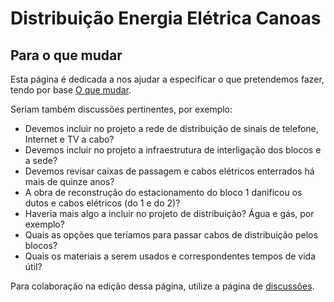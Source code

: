 # Distribuição Energia Elétrica Canoas

## Para o que mudar

Esta página é dedicada a nos ajudar a especificar o que pretendemos fazer, tendo por base [O que mudar](1-o-que-mudar.md).

Seriam também discussões pertinentes, por exemplo:

- Devemos incluir no projeto a rede de distribuição de sinais de telefone, Internet e TV a cabo?
- Devemos incluir no projeto a infraestrutura de interligação dos blocos e a sede?
- Devemos revisar caixas de passagem e cabos elétricos enterrados há mais de quinze anos?
- A obra de reconstrução do estacionamento do bloco 1 danificou os dutos e cabos elétricos (do 1 e do 2)?
- Haveria mais algo a incluir no projeto de distribuição? Água e gás, por exemplo?
- Quais as opções que teríamos para passar cabos de distribuição pelos blocos?
- Quais os materiais a serem usados e correspondentes tempos de vida útil?

Para colaboração na edição dessa página, utilize a página de [discussões](https://github.com/recreiocanoas/radar/discussions).